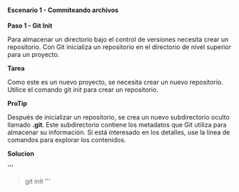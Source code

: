 

#### Escenario 1 - Commiteando archivos

**Paso 1 - Git Init**

Para almacenar un directorio bajo el control de versiones necesita crear un repositorio. Con Git inicializa un repositorio en el directorio de nivel superior para un proyecto.

**Tarea**

Como este es un nuevo proyecto, se necesita crear un nuevo repositorio. Utilice el comando git init para crear un repositorio.

**ProTip**

Después de inicializar un repositorio, se crea un nuevo subdirectorio oculto llamado **.git**. Este subdirectorio contiene los metadatos que Git utiliza para almacenar su información. Si está interesado en los detalles, use la línea de comandos para explorar los contenidos.

**Solucion**

'''
> git init
'''
